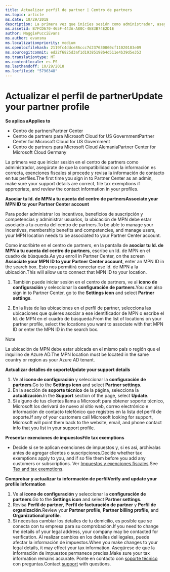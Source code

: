 ```yaml
---
title: Actualizar perfil de partner | Centro de partners
ms.topic: article
ms.date: 10/29/2018
description: La primera vez que inicies sesión como administrador, asegúrate de que los detalles de soporte técnico sean correctos, presenta las exenciones fiscales si procede y revisa la información de contacto en tus perfiles.
ms.assetid: B7FCD670-465F-443A-A80C-4E83B74E2D1E
author: MaggiePucciEvans
ms.author: evansma
ms.localizationpriority: medium
ms.openlocfilehash: 2119fc4ddce86ccc7d237630060cf11020183e09
ms.sourcegitcommit: ed22f6825d3af1d19385198b4d511e4b39d5e353
ms.translationtype: MT
ms.contentlocale: es-ES
ms.lasthandoff: 10/29/2018
ms.locfileid: "5796348"
---
```

# <a name="update-your-partner-profile"></a><span data-ttu-id="14b78-103">Actualizar el perfil de partner</span><span class="sxs-lookup"><span data-stu-id="14b78-103">Update your partner profile</span></span>

**<span data-ttu-id="14b78-104">Se aplica a</span><span class="sxs-lookup"><span data-stu-id="14b78-104">Applies to</span></span>**

-  <span data-ttu-id="14b78-105">Centro de partners</span><span class="sxs-lookup"><span data-stu-id="14b78-105">Partner Center</span></span>
-  <span data-ttu-id="14b78-106">Centro de partners para Microsoft Cloud for US Government</span><span class="sxs-lookup"><span data-stu-id="14b78-106">Partner Center for Microsoft Cloud for US Government</span></span>
-  <span data-ttu-id="14b78-107">Centro de partners para Microsoft Cloud Alemania</span><span class="sxs-lookup"><span data-stu-id="14b78-107">Partner Center for Microsoft Cloud Germany</span></span>

<span data-ttu-id="14b78-108">La primera vez que iniciar sesión en el centro de partners como administrador, asegúrate de que la compatibilidad con la información es correcta, exenciones fiscales si procede y revisa la información de contacto en tus perfiles.</span><span class="sxs-lookup"><span data-stu-id="14b78-108">The first time you sign in to Partner Center as an admin, make sure your support details are correct, file tax exemptions if appropriate, and review the contact information in your profiles.</span></span>


**<span data-ttu-id="14b78-109">Asociar tu Id. de MPN a tu cuenta del centro de partners</span><span class="sxs-lookup"><span data-stu-id="14b78-109">Associate your MPN ID to your Partner Center account</span></span>**

<span data-ttu-id="14b78-110">Para poder administrar los incentivos, beneficios de suscripción y competencias y administrar usuarios, la ubicación de MPN debe estar asociado a tu cuenta del centro de partners.</span><span class="sxs-lookup"><span data-stu-id="14b78-110">To be able to manage your incentives, membership benefits and competencies, and manage users, your MPN location needs to be associated to your Partner Center account.</span></span>

<span data-ttu-id="14b78-111">Como inscribirte en el centro de partners, en la pantalla de **asociar tu Id. de MPN a tu cuenta del centro de partners**, escribe un Id. de MPN en el cuadro de búsqueda.</span><span class="sxs-lookup"><span data-stu-id="14b78-111">As you enroll in Partner Center, on the screen **Associate your MPN ID to your Partner Center account**, enter an MPN ID in the search box.</span></span> <span data-ttu-id="14b78-112">Esto nos permitirá conectar ese Id. de MPN a la ubicación.</span><span class="sxs-lookup"><span data-stu-id="14b78-112">This will allow us to connect that MPN ID to your location.</span></span>

1. <span data-ttu-id="14b78-113">También puede iniciar sesión en el centro de partners, ve al **icono de configuración** y seleccionar la **configuración de partners**.</span><span class="sxs-lookup"><span data-stu-id="14b78-113">You can also sign in to Partner Center, go to the **Settings icon** and select **Partner settings**.</span></span>

2. <span data-ttu-id="14b78-114">En la lista de las ubicaciones en el perfil de partner, selecciona las ubicaciones que quieres asociar a ese identificador de MPN o escribe el Id. de MPN en el cuadro de búsqueda.</span><span class="sxs-lookup"><span data-stu-id="14b78-114">From the list of locations on your partner profile, select the locations you want to associate with that MPN ID or enter the MPN ID in the search box.</span></span>

>[!Note]
><span data-ttu-id="14b78-115">La ubicación de MPN debe estar ubicada en el mismo país o región que el inquilino de Azure AD.</span><span class="sxs-lookup"><span data-stu-id="14b78-115">The MPN location must be located in the same country or region as your Azure AD tenant.</span></span> 


**<span data-ttu-id="14b78-116">Actualizar detalles de soporte</span><span class="sxs-lookup"><span data-stu-id="14b78-116">Update your support details</span></span>** 

1.  <span data-ttu-id="14b78-117">Ve al **icono de configuración** y seleccionar la **configuración de partners**.</span><span class="sxs-lookup"><span data-stu-id="14b78-117">Go to the **Settings icon** and select **Partner settings**.</span></span>
2.  <span data-ttu-id="14b78-118">En la sección de **soporte técnico** de la página, selecciona la **actualización**.</span><span class="sxs-lookup"><span data-stu-id="14b78-118">In the **Support** section of the page, select **Update**.</span></span>
3.  <span data-ttu-id="14b78-119">Si alguno de tus clientes llama a Microsoft para obtener soporte técnico, Microsoft los derivará de nuevo al sitio web, correo electrónico e información de contacto telefónico que registres en la lista del perfil de soporte.</span><span class="sxs-lookup"><span data-stu-id="14b78-119">If any of your customers call Microsoft looking for support, Microsoft will point them back to the website, email, and phone contact info that you list in your support profile.</span></span>

**<span data-ttu-id="14b78-120">Presentar exenciones de impuestos</span><span class="sxs-lookup"><span data-stu-id="14b78-120">File tax exemptions</span></span>**

-   <span data-ttu-id="14b78-121">Decide si se te aplican exenciones de impuestos y, si es así, archívalas antes de agregar clientes o suscripciones.</span><span class="sxs-lookup"><span data-stu-id="14b78-121">Decide whether tax exemptions apply to you, and if so file them before you add any customers or subscriptions.</span></span> <span data-ttu-id="14b78-122">Ver [Impuestos y exenciones fiscales](tax-and-tax-exemptions.md).</span><span class="sxs-lookup"><span data-stu-id="14b78-122">See [Tax and tax exemptions](tax-and-tax-exemptions.md).</span></span>

**<span data-ttu-id="14b78-123">Comprobar y actualizar tu información de perfil</span><span class="sxs-lookup"><span data-stu-id="14b78-123">Verify and update your profile information</span></span>**

1.  <span data-ttu-id="14b78-124">Ve al **icono de configuración** y seleccionar la **configuración de partners**.</span><span class="sxs-lookup"><span data-stu-id="14b78-124">Go to the **Settings icon** and select **Partner settings**.</span></span> 
2.  <span data-ttu-id="14b78-125">Revisa **Perfil de partner**, **Perfil de facturación de partner** y **Perfil de organización**.</span><span class="sxs-lookup"><span data-stu-id="14b78-125">Review your **Partner profile**, **Partner billing profile**, and **Organizational profile**.</span></span>
3.  <span data-ttu-id="14b78-126">Si necesitas cambiar los detalles de tu domicilio, es posible que se conecta con tu empresa para su comprobación.</span><span class="sxs-lookup"><span data-stu-id="14b78-126">If you need to change the details of your legal address, your company may be contacted for verification.</span></span> <span data-ttu-id="14b78-127">Al realizar cambios en los detalles del legales, puede afectar la información de impuestos.</span><span class="sxs-lookup"><span data-stu-id="14b78-127">When you make changes to your legal details, it may effect your tax information.</span></span> <span data-ttu-id="14b78-128">Asegúrese de que la información de impuestos permanece precisa.</span><span class="sxs-lookup"><span data-stu-id="14b78-128">Make sure your tax information remains accurate.</span></span> <span data-ttu-id="14b78-129">Ponte en contacto con [soporte técnico](https://partner.microsoft.com/support/contact-support) con preguntas.</span><span class="sxs-lookup"><span data-stu-id="14b78-129">Contact [support](https://partner.microsoft.com/support/contact-support) with questions.</span></span>

 

 



